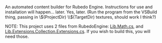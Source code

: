 An automated content builder for Rubedo Engine.
Instructions for use and installation will happen... later. Yes, later.
(Run the program from the VSBuild thing, passing in \\$(ProjectDir) \\$(TargetDir) textures, should work I think?)

NOTE: This project uses 2 files from RubedoEngine: [Lib.Math.cs](https://github.com/Sirplop/RubedoEngine/blob/master/Rubedo/Lib/Math.cs), and [Lib.Extensions.Collection.Extensions.cs](https://github.com/Sirplop/RubedoEngine/blob/master/Rubedo/Lib/Extensions/Collection.Extensions.cs). If you wish to build this, you will need those.
